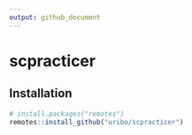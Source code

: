 ```yaml
---
output: github_document
---
```


<!-- README.md is generated from README.Rmd. Please edit that file -->


# scpracticer

## Installation


```r
# install.packages("remotes")
remotes::install_github("uribo/scpracticer")
```


